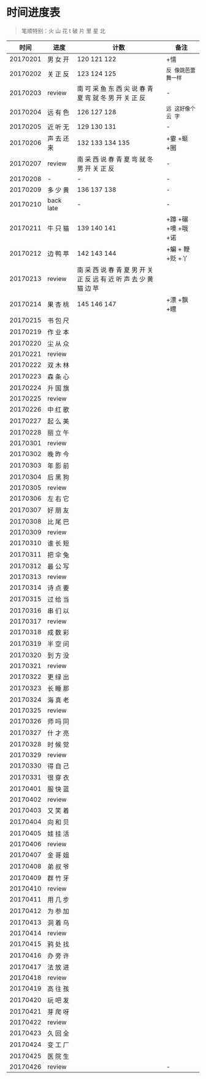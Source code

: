 # 时间进度表
> 笔顺特别：火 山 花 t 破 片 里 星 北

|时间|进度|计数|备注|
|---|---|---|---|
|20170201|男 女 开|120 121 122|+懦|
|20170202|关 正 反|123 124 125|`反 像跳芭蕾舞一样`|
|20170203|review|南 可 采 鱼 东 西 尖 说 春 青 夏 弯 就 冬 男 开 关 正 反|-|
|20170204|远 有 色|126 127 128|`远 这好像个 云 字`|
|20170205|近 听 无|129 130 131|-|
|20170206|声 去 还 来|132 133 134 135|+霎 +蜓 +圈|
|20170207|review|南 采 西 说 春 青 夏 弯 就 冬 男 开 关 正 反|-|
|20170208|-|-|-|
|20170209|多 少 黄|136 137 138|-|
|20170210|back late|-|-|
|20170211|牛 只 猫|139 140 141|+蹲 +碾 +噢 +哦 +诺|
|20170212|边 鸭 苹|142 143 144|+蝙 + 鞭 +贬 +丫|
|20170213|review|南 采 西 说 春 青 夏 男 开 关 正 反 远 有 近 听 声 去 少 黄 猫 边 苹||
|20170214|果 杏 桃|145 146 147|+漂 +飘 +瞟|
|20170215|书 包 尺|||
|20170219|作 业 本|||
|20170220|尘 从 众|||
|20170221|review|||
|20170222|双 木 林|||
|20170223|森 条 心|||
|20170224|升 国 旗|||
|20170225|review|||
|20170226|中 红 歌|||
|20170227|起 么 美|||
|20170228|丽 立 午|||
|20170301|review|||
|20170302|晚 昨 今|||
|20170303|年 影 前|||
|20170304|后 黑 狗|||
|20170305|review|||
|20170306|左 右 它|||
|20170307|好 朋 友|||
|20170308|比 尾 巴|||
|20170309|review|||
|20170310|谁 长 短|||
|20170311|把 伞 兔|||
|20170312|最 公 写|||
|20170313|review|||
|20170314|诗 点 要|||
|20170315|过 给 当|||
|20170316|串 们 以|||
|20170317|review|||
|20170318|成 数 彩|||
|20170319|半 空 问|||
|20170320|到 方 没|||
|20170321|review|||
|20170322|更 绿 出|||
|20170323|长 睡 那|||
|20170324|海 真 老|||
|20170325|review|||
|20170326|师 吗 同|||
|20170327|什 才 亮|||
|20170328|时 候 觉|||
|20170329|review|||
|20170330|得 自 己|||
|20170331|很 穿 衣|||
|20170401|服 快 蓝|||
|20170402|review|||
|20170403|又 笑 着|||
|20170404|向 和 贝|||
|20170405|娃 挂 活|||
|20170406|review|||
|20170407|金 哥 姐|||
|20170408|弟 叔 爷|||
|20170409|群 竹 牙|||
|20170410|review|||
|20170411|用 几 步|||
|20170412|为 参 加|||
|20170413|洞 着 乌|||
|20170414|review|||
|20170415|鸦 处 找|||
|20170416|办 旁 许|||
|20170417|法 放 进|||
|20170418|review|||
|20170419|高 往 孩|||
|20170420|玩 吧 发|||
|20170421|芽 爬 呀|||
|20170422|review|||
|20170423|久 回 全|||
|20170424|变 工 厂|||
|20170425|医 院 生|||
|20170426|review||-|
